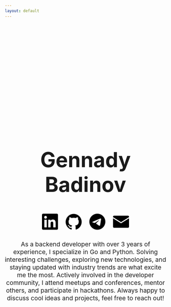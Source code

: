 ```yaml
---
layout: default
---
```


<style>
  .container {
    text-align: center;
    margin-top: 10vh;
  }
  h1 {
    font-size: 4rem;
    font-weight: bold;
  }
  .icons a {
    display: inline-block;
    margin: 10px;
  }
  .icons img {
    width: 50px;
    height: 50px;
    transition: transform 0.2s;
  }
  .icons img:hover {
    transform: scale(1.2);
  }
  .about {
    margin-top: 20px;
    font-size: 1.2rem;
    max-width: 600px;
    margin-left: auto;
    margin-right: auto;
  }
</style>

<div class="container">
  <h1>Gennady Badinov</h1>

  <div class="icons">
    <a href="https://www.linkedin.com/in/gennady-badinov/" target="_blank">
        <img src="/assets/icons/linkedin.svg" alt="LinkedIn">
    </a>
    <a href="https://github.com/gennadis" target="_blank">
        <img src="/assets/icons/github.svg" alt="GitHub">
    </a>
    <a href="https://t.me/gennad1s" target="_blank">
        <img src="/assets/icons/telegram.svg" alt="Telegram">
    </a>
    <a href="mailto:gennady.badinov@gmail.com">
        <img src="/assets/icons/email.svg" alt="Email">
    </a>
  </div>

  <div class="about">
    <p>
      As a backend developer with over 3 years of experience, I specialize in Go and Python.
      Solving interesting challenges, exploring new technologies, and staying updated with industry trends are what excite me the most.
      Actively involved in the developer community, I attend meetups and conferences, mentor others, and participate in hackathons.
      Always happy to discuss cool ideas and projects, feel free to reach out!
    </p>
  </div>
</div>
